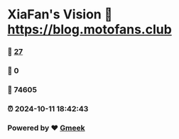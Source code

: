 # XiaFan's Vision :link: https://blog.motofans.club 
### :page_facing_up: [27](https://blog.motofans.club/tag.html) 
### :speech_balloon: 0 
### :hibiscus: 74605 
### :alarm_clock: 2024-10-11 18:42:43 
### Powered by :heart: [Gmeek](https://github.com/Meekdai/Gmeek)
